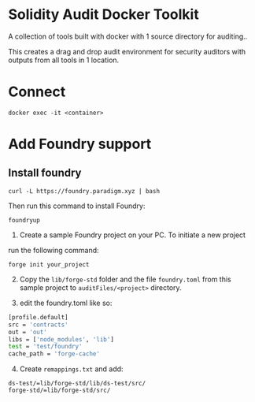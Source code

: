 # Solidity Audit  Docker Toolkit

A collection of tools built with docker with 1 source directory for auditing..

This creates a drag and drop audit environment for security auditors with outputs from all tools in 1 location.

#  Connect

` docker exec -it <container>  `


# Add Foundry support

## Install foundry


`curl -L https://foundry.paradigm.xyz | bash` 

Then run this command to install Foundry:

`foundryup`


1. Create a sample Foundry project on your PC. To initiate a new project 
   
run the following command:

`forge init your_project`

2. Copy the `lib/forge-std` folder and the file `foundry.toml` from this sample project to `auditFiles/<project>` directory.

3. edit the foundry.toml like so:

```bash
[profile.default]
src = 'contracts'
out = 'out'
libs = ['node_modules', 'lib']
test = 'test/foundry'
cache_path = 'forge-cache'

```

4. Create `remappings.txt` and add:

```
ds-test/=lib/forge-std/lib/ds-test/src/
forge-std/=lib/forge-std/src/

```